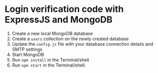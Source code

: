 # Login verification code with ExpressJS and MongoDB

1. Create a new local MongoDB database
2. Create a `users` collection on the newly created database
3. Update the `config.js` file with your database connection details and SMTP settings
4. Start MongoDB
5. Run `npm install` in the Terminal/shell
6. Run `npm start` in the Terminal/shell.

